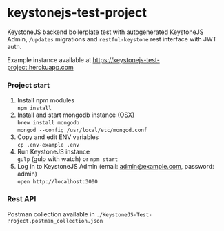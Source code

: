 # keystonejs-test-project
KeystoneJS backend boilerplate test with autogenerated KeystoneJS Admin, `/updates` migrations and `restful-keystone` rest interface with JWT auth.

Example instance available at https://keystonejs-test-project.herokuapp.com

### Project start
1. Install npm modules  
`npm install`
2. Install and start mongodb instance (OSX)  
`brew install mongodb`  
`mongod --config /usr/local/etc/mongod.conf`
3. Copy and edit ENV variables  
`cp .env-example .env`
4. Run KeystoneJS instance  
`gulp` (gulp with watch) or `npm start`
5. Log in to KeystoneJS Admin (email: admin@example.com, password: admin)  
`open http://localhost:3000`

### Rest API
Postman collection available in `./KeystoneJS-Test-Project.postman_collection.json`
